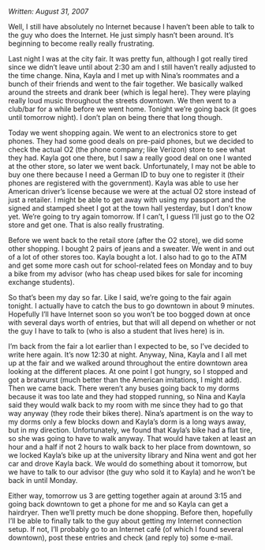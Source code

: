 *Written: August 31, 2007*

Well, I still have absolutely no Internet because I haven’t been able to talk to the guy who does the Internet. He just simply hasn’t been around. It’s beginning to become really really frustrating.

Last night I was at the city fair. It was pretty fun, although I got really tired since we didn’t leave until about 2:30 am and I still haven’t really adjusted to the time change. Nina, Kayla and I met up with Nina’s roommates and a bunch of their friends and went to the fair together. We basically walked around the streets and drank beer (which is legal here). They were playing really loud music throughout the streets downtown. We then went to a club/bar for a while before we went home. Tonight we’re going back (it goes until tomorrow night). I don’t plan on being there that long though.

Today we went shopping again. We went to an electronics store to get phones. They had some good deals on pre-paid phones, but we decided to check the actual O2 (the phone company; like Verizon) store to see what they had. Kayla got one there, but I saw a really good deal on one I wanted at the other store, so later we went back. Unfortunately, I may not be able to buy one there because I need a German ID to buy one to register it (their phones are registered with the government). Kayla was able to use her American driver’s license because we were at the actual O2 store instead of just a retailer. I might be able to get away with using my passport and the signed and stamped sheet I got at the town hall yesterday, but I don’t know yet. We’re going to try again tomorrow. If I can’t, I guess I’ll just go to the O2 store and get one. That is also really frustrating.

Before we went back to the retail store (after the O2 store), we did some other shopping. I bought 2 pairs of jeans and a sweater. We went in and out of a lot of other stores too. Kayla bought a lot. I also had to go to the ATM and get some more cash out for school-related fees on Monday and to buy a bike from my advisor (who has cheap used bikes for sale for incoming exchange students).

So that’s been my day so far. Like I said, we’re going to the fair again tonight. I actually have to catch the bus to go downtown in about 9 minutes. Hopefully I’ll have Internet soon so you won’t be too bogged down at once with several days worth of entries, but that will all depend on whether or not the guy I have to talk to (who is also a student that lives here) is in.

I’m back from the fair a lot earlier than I expected to be, so I’ve decided to write here again. It’s now 12:30 at night. Anyway, Nina, Kayla and I all met up at the fair and we walked around throughout the entire downtown area looking at the different places. At one point I got hungry, so I stopped and got a bratwurst (much better than the American imitations, I might add). Then we came back. There weren’t any buses going back to my dorms because it was too late and they had stopped running, so Nina and Kayla said they would walk back to my room with me since they had to go that way anyway (they rode their bikes there). Nina’s apartment is on the way to my dorms only a few blocks down and Kayla’s dorm is a long ways away, but in my direction. Unfortunately, we found that Kayla’s bike had a flat tire, so she was going to have to walk anyway. That would have taken at least an hour and a half if not 2 hours to walk back to her place from downtown, so we locked Kayla’s bike up at the university library and Nina went and got her car and drove Kayla back. We would do something about it tomorrow, but we have to talk to our advisor (the guy who sold it to Kayla) and he won’t be back in until Monday.

Either way, tomorrow us 3 are getting together again at around 3:15 and going back downtown to get a phone for me and so Kayla can get a hairdryer. Then we’ll pretty much be done shopping. Before then, hopefully I’ll be able to finally talk to the guy about getting my Internet connection setup. If not, I’ll probably go to an Internet café (of which I found several downtown), post these entries and check (and reply to) some e-mail.